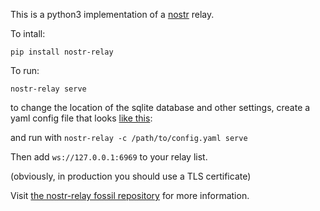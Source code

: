 This is a python3 implementation of a [nostr](https://github.com/nostr-protocol/nostr) relay.

To intall:

`pip install nostr-relay`

To run:

`nostr-relay serve`

to change the location of the sqlite database and other settings, create a yaml config file that looks [like this](https://code.pobblelabs.org/fossil/nostr_relay/file?name=nostr_relay/config.yaml):

and run with `nostr-relay -c /path/to/config.yaml serve`


Then add `ws://127.0.0.1:6969` to your relay list.

(obviously, in production you should use a TLS certificate)

Visit [the nostr-relay fossil repository](https://code.pobblelabs.org/fossil/nostr_relay) for more information.